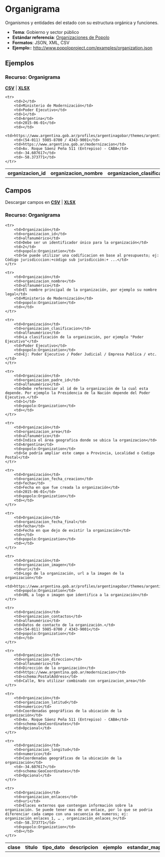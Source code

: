 # Organigrama

Organismos y entidades del estado con su estructura orgánica y funciones.

* **Tema**: Gobierno y sector público
* **Estándar referencia**: [Organizaciones de Popolo](http://www.popoloproject.com/specs/organization.html)
* **Formatos**: JSON, XML, CSV
* **Ejemplo:**: http://www.popoloproject.com/examples/organization.json

<!-- COMIENZO TABLA DE EJEMPLO. Dejar este comentario para edicion automatica. No editar manualmente el contenido, usar el script.  -->

## Ejemplos

### Recurso: Organigrama
**[CSV](/Users/abenassi/github/paquete-apertura-datos/docs/src/datasets-especificaciones/organigrama/organigrama.csv)** | **[XLSX](/Users/abenassi/github/paquete-apertura-datos/docs/src/datasets-especificaciones/organigrama/organigrama.xlsx)**

<table>
    <tr>
        <th>organizacion_id</th>
        <th>organizacion_nombre</th>
        <th>organizacion_clasificacion</th>
        <th>organizacion_padre_id</th>
        <th>organizacion_area</th>
        <th>organizacion_fecha_creacion</th>
        <th>organizacion_fecha_final</th>
        <th>organizacion_imagen</th>
        <th>organizacion_contactos</th>
        <th>organizacion_direccion</th>
        <th>organizacion_latitud</th>
        <th>organizacion_longitud</th>
        <th>organizacion_enlaces</th>
    </tr>

    <tr>
        <td>2</td>
        <td>Ministerio de Modernización</td>
        <td>Poder Ejecutivo</td>
        <td>1</td>
        <td>Argentina</td>
        <td>2015-06-01</td>
        <td></td>
        <td>https://www.argentina.gob.ar/profiles/argentinagobar/themes/argentinagobar/argentinagobar_theme/logo.svg</td>
        <td>(54-011) 5985-8700 / 4343-9001</td>
        <td>https://www.argentina.gob.ar/modernizacion</td>
        <td>Av. Roque Sáenz Peña 511 (Entrepiso) - CABA</td>
        <td>-34.607617</td>
        <td>-58.373771</td>
    </tr>
        
</table>

<!-- FIN TABLA DE EJEMPLO. Dejar este comentario para edicion automatica. No editar manualmente el contenido, usar el script.  -->


<!-- COMIENZO TABLA DE CLASES. Dejar este comentario para edicion automatica. No editar manualmente el contenido, usar el script.  -->

<!-- FIN TABLA DE CLASES. Dejar este comentario para edicion automatica. No editar manualmente el contenido, usar el script.  -->


<!-- COMIENZO TABLA DE CAMPOS POR CLASE. Dejar este comentario para edicion automatica. No editar manualmente el contenido, usar el script.  -->

## Campos

Descargar campos en **[CSV](/Users/abenassi/github/paquete-apertura-datos/docs/src/datasets-especificaciones/organigrama-campos.csv)** | **[XLSX](/Users/abenassi/github/paquete-apertura-datos/docs/src/datasets-especificaciones/organigrama-campos.xlsx)**

### Recurso: Organigrama

<table>
    <tr>
        <th>clase</th>
        <th>titulo</th>
        <th>tipo_dato</th>
        <th>descripcion</th>
        <th>ejemplo</th>
        <th>estandar_mapeo</th>
        <th>notas</th>
    </tr>

    <tr>
        <td>Organización</td>
        <td>organizacion_id</td>
        <td>alfanumérico</td>
        <td>Debe ser un identificador único para la organización</td>
        <td>2</td>
        <td>popolo:Organization</td>
        <td>Se puede utilizar una codificacion en base al presupuesto; ej: Código jurisdicccion:+código sub jurisdicción:+ ...</td>
    </tr>
        
    <tr>
        <td>Organización</td>
        <td>organizacion_nombre</td>
        <td>alfanumérico</td>
        <td>El nombre principal de la organización, por ejemplo su nombre legal</td>
        <td>Ministerio de Modernización</td>
        <td>popolo:Organization</td>
        <td></td>
    </tr>
        
    <tr>
        <td>Organización</td>
        <td>organizacion_clasificacion</td>
        <td>alfanumérico</td>
        <td>La clasificación de la organización, por ejemplo "Poder Ejecutivo"</td>
        <td>Poder Ejecutivo</td>
        <td>popolo:Organization</td>
        <td>Ej: Poder Ejecutivo / Poder Judicial / Empresa Publica / etc.</td>
    </tr>
        
    <tr>
        <td>Organización</td>
        <td>organizacion_padre_id</td>
        <td>alfanumérico</td>
        <td>Debe referenciar al id de la organización de la cual esta depende. Por ejemplo la Presidencia de la Nación depende del Poder Ejecutivo.</td>
        <td>1</td>
        <td>popolo:Organization</td>
        <td></td>
    </tr>
        
    <tr>
        <td>Organización</td>
        <td>organizacion_area</td>
        <td>alfanumérico</td>
        <td>Indica el área geografica donde se ubica la organizacion</td>
        <td>Argentina</td>
        <td>popolo:Organization</td>
        <td>Se podría ampliar este campo a Provincia, Localidad o Codigo Postal</td>
    </tr>
        
    <tr>
        <td>Organización</td>
        <td>organizacion_fecha_creacion</td>
        <td>fecha</td>
        <td>Fecha en que fue creada la organización</td>
        <td>2015-06-01</td>
        <td>popolo:Organization</td>
        <td></td>
    </tr>
        
    <tr>
        <td>Organización</td>
        <td>organizacion_fecha_final</td>
        <td>fecha</td>
        <td>Fecha en que dejo de existir la organización</td>
        <td></td>
        <td>popolo:Organization</td>
        <td></td>
    </tr>
        
    <tr>
        <td>Organización</td>
        <td>organizacion_imagen</td>
        <td>uri</td>
        <td>Logo de la organización, url a la imagen de la organización</td>
        <td>https://www.argentina.gob.ar/profiles/argentinagobar/themes/argentinagobar/argentinagobar_theme/logo.svg</td>
        <td>popolo:Organization</td>
        <td>URL a logo o imagen que identifica a la organización</td>
    </tr>
        
    <tr>
        <td>Organización</td>
        <td>organizacion_contactos</td>
        <td>alfanumérico</td>
        <td>Datos de contacto de la organización.</td>
        <td>(54-011) 5985-8700 / 4343-9001</td>
        <td>popolo:Organization</td>
        <td></td>
    </tr>
        
    <tr>
        <td>Organización</td>
        <td>organizacion_direccion</td>
        <td>alfanumérico</td>
        <td>Dirección de la organización</td>
        <td>https://www.argentina.gob.ar/modernizacion</td>
        <td>schema:PostalAddress</td>
        <td>Calle, Nro utilizar combinado con organizacion_area</td>
    </tr>
        
    <tr>
        <td>Organización</td>
        <td>organizacion_latitud</td>
        <td>numerico</td>
        <td>Coordenadas geográficas de la ubicación de la organización</td>
        <td>Av. Roque Sáenz Peña 511 (Entrepiso) - CABA</td>
        <td>schema:GeoCoordinates</td>
        <td>Opcional</td>
    </tr>
        
    <tr>
        <td>Organización</td>
        <td>organizacion_longitud</td>
        <td>numerico</td>
        <td>Coordenadas geográficas de la ubicación de la organización</td>
        <td>-34.607617</td>
        <td>schema:GeoCoordinates</td>
        <td>Opcional</td>
    </tr>
        
    <tr>
        <td>Organización</td>
        <td>organizacion_enlaces</td>
        <td>uri</td>
        <td>Elaces externos que contengan información sobre la organización. Se puede tener mas de un enlace, por lo que se podria diferenciar cada campo con una secuencia de numeros; ej: organización_enlaces_1, … , organización_enlaces_n</td>
        <td>-58.373771</td>
        <td>popolo:Organization</td>
        <td></td>
    </tr>
        
</table>

<!-- FIN TABLA DE CAMPOS POR CLASE. Dejar este comentario para edicion automatica. No editar manualmente el contenido, usar el script.  -->
